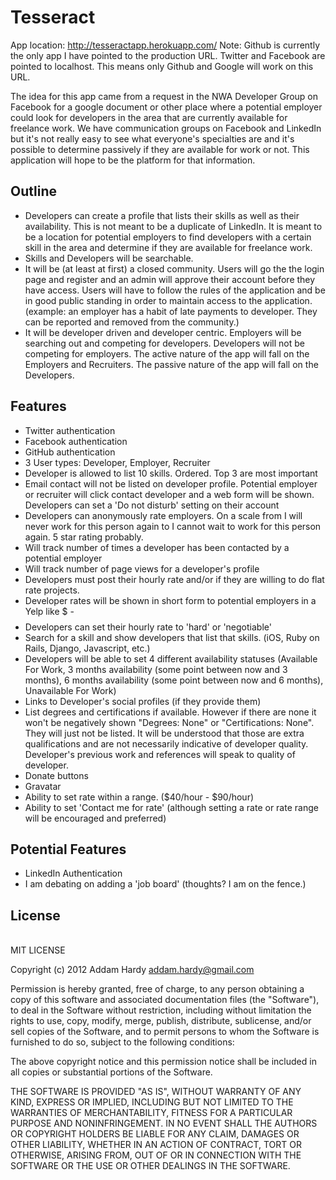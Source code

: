 Tesseract
=========

App location: http://tesseractapp.herokuapp.com/
Note: Github is currently the only app I have pointed to the production URL. Twitter and Facebook are pointed to localhost. This means only Github and Google will work on this URL.

The idea for this app came from a request in the NWA Developer Group on Facebook for a google document or other place where a potential employer could look for developers in the area that are currently available for freelance work. We have communication groups on Facebook and LinkedIn but it's not really easy to see what everyone's specialties are and it's possible to determine passively if they are available for work or not. This application will hope to be the platform for that information. 

## Outline
* Developers can create a profile that lists their skills as well as their availability. This is not meant to be a duplicate of LinkedIn. It is meant to be a location for potential employers to find developers with a certain skill in the area and determine if they are available for freelance work.
* Skills and Developers will be searchable.
* It will be (at least at first) a closed community. Users will go the the login page and register and an admin will approve their account before they have access. Users will have to follow the rules of the application and be in good public standing in order to maintain access to the application. (example: an employer has a habit of late payments to developer. They can be reported and removed from the community.)
* It will be developer driven and developer centric. Employers will be searching out and competing for developers. Developers will not be competing for employers. The active nature of the app will fall on the Employers and Recruiters. The passive nature of the app will fall on the Developers. 

## Features
* Twitter authentication
* Facebook authentication
* GitHub authentication
* 3 User types: Developer, Employer, Recruiter
* Developer is allowed to list 10 skills. Ordered. Top 3 are most important
* Email contact will not be listed on developer profile. Potential employer or recruiter will click contact developer and a web form will be shown. Developers can set a 'Do not disturb' setting on their account
* Developers can anonymously rate employers. On a scale from I will never work for this person again to I cannot wait to work for this person again. 5 star rating probably. 
* Will track number of times a developer has been contacted by a potential employer
* Will track number of page views for a developer's profile
* Developers must post their hourly rate and/or if they are willing to do flat rate projects. 
* Developer rates will be shown in short form to potential employers in a Yelp like $ - $$$$
* Developers can set their hourly rate to 'hard' or 'negotiable'
* Search for a skill and show developers that list that skills. (iOS, Ruby on Rails, Django, Javascript, etc.)
* Developers will be able to set 4 different availability statuses (Available For Work, 3 months availability (some point between now and 3 months), 6 months availability (some point between now and 6 months), Unavailable For Work)
* Links to Developer's social profiles (if they provide them)
* List degrees and certifications if available. However if there are none it won't be negatively shown "Degrees: None" or "Certifications: None". They will just not be listed. It will be understood that those are extra qualifications and are not necessarily indicative of developer quality. Developer's previous work and references will speak to quality of developer. 
* Donate buttons
* Gravatar
* Ability to set rate within a range. ($40/hour - $90/hour)
* Ability to set 'Contact me for rate' (although setting a rate or rate range will be encouraged and preferred)

## Potential Features
* LinkedIn Authentication
* I am debating on adding a 'job board' (thoughts? I am on the fence.)

## License
<br />
MIT LICENSE

Copyright (c) 2012 Addam Hardy <addam.hardy@gmail.com>

Permission is hereby granted, free of charge, to any person obtaining a copy
of this software and associated documentation files (the "Software"), to deal
in the Software without restriction, including without limitation the rights
to use, copy, modify, merge, publish, distribute, sublicense, and/or sell
copies of the Software, and to permit persons to whom the Software is
furnished to do so, subject to the following conditions:

The above copyright notice and this permission notice shall be included in
all copies or substantial portions of the Software.

THE SOFTWARE IS PROVIDED "AS IS", WITHOUT WARRANTY OF ANY KIND, EXPRESS OR
IMPLIED, INCLUDING BUT NOT LIMITED TO THE WARRANTIES OF MERCHANTABILITY,
FITNESS FOR A PARTICULAR PURPOSE AND NONINFRINGEMENT. IN NO EVENT SHALL THE
AUTHORS OR COPYRIGHT HOLDERS BE LIABLE FOR ANY CLAIM, DAMAGES OR OTHER
LIABILITY, WHETHER IN AN ACTION OF CONTRACT, TORT OR OTHERWISE, ARISING FROM,
OUT OF OR IN CONNECTION WITH THE SOFTWARE OR THE USE OR OTHER DEALINGS IN
THE SOFTWARE.